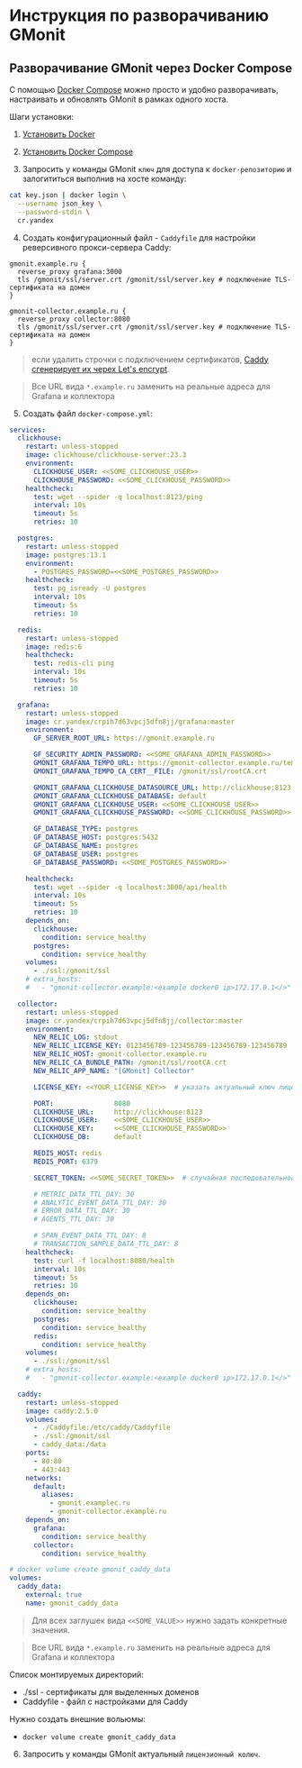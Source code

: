 # Инструкция по разворачиванию GMonit

## Разворачивание GMonit через Docker Compose
С помощью [Docker Compose](https://docs.docker.com/compose/) можно просто и удобно разворачивать, настраивать и обновлять GMonit в рамках одного хоста.

Шаги установки:

1. [Установить Docker](https://docs.docker.com/engine/install/)

2. [Установить Docker Compose](https://docs.docker.com/compose/install/)

3. Запросить у команды GMonit `ключ` для доступа к `docker-репозиторию` и залогититься выполнив на хосте команду:

```bash
cat key.json | docker login \
  --username json_key \
  --password-stdin \
  cr.yandex
```

4. Создать конфигурационный файл - `Caddyfile` для настройки реверсивного прокси-сервера Caddy:

```
gmonit.example.ru {
  reverse_proxy grafana:3000
  tls /gmonit/ssl/server.crt /gmonit/ssl/server.key # подключение TLS-сертификата на домен
}

gmonit-collector.example.ru {
  reverse_proxy collector:8080
  tls /gmonit/ssl/server.crt /gmonit/ssl/server.key # подключение TLS-сертификата на домен
}
```

> если удалить строчки с подключением сертификатов, [Caddy сгенерирует их черех Let's encrypt](https://caddyserver.com/docs/automatic-https).

>Все URL вида `*.example.ru` заменить на реальные адреса для Grafana и коллектора

5. Создать файл `docker-compose.yml`:

```yaml
services:
  clickhouse:
    restart: unless-stopped
    image: clickhouse/clickhouse-server:23.3
    environment:
      CLICKHOUSE_USER: <<SOME_CLICKHOUSE_USER>>
      CLICKHOUSE_PASSWORD: <<SOME_CLICKHOUSE_PASSWORD>>
    healthcheck:
      test: wget --spider -q localhost:8123/ping
      interval: 10s
      timeout: 5s
      retries: 10

  postgres:
    restart: unless-stopped
    image: postgres:13.1
    environment:
      - POSTGRES_PASSWORD=<<SOME_POSTGRES_PASSWORD>>
    healthcheck:
      test: pg_isready -U postgres
      interval: 10s
      timeout: 5s
      retries: 10

  redis:
    restart: unless-stopped
    image: redis:6
    healthcheck:
      test: redis-cli ping
      interval: 10s
      timeout: 5s
      retries: 10

  grafana:
    restart: unless-stopped
    image: cr.yandex/crpih7d63vpcj5dfn8jj/grafana:master
    environment:
      GF_SERVER_ROOT_URL: https://gmonit.example.ru

      GF_SECURITY_ADMIN_PASSWORD: <<SOME_GRAFANA_ADMIN_PASSWORD>>
      GMONIT_GRAFANA_TEMPO_URL: https://gmonit-collector.example.ru/tempo
      GMONIT_GRAFANA_TEMPO_CA_CERT__FILE: /gmonit/ssl/rootCA.crt

      GMONIT_GRAFANA_CLICKHOUSE_DATASOURCE_URL: http://clickhouse:8123
      GMONIT_GRAFANA_CLICKHOUSE_DATABASE: default
      GMONIT_GRAFANA_CLICKHOUSE_USER: <<SOME_CLICKHOUSE_USER>>
      GMONIT_GRAFANA_CLICKHOUSE_PASSWORD: <<SOME_CLICKHOUSE_PASSWORD>>

      GF_DATABASE_TYPE: postgres
      GF_DATABASE_HOST: postgres:5432
      GF_DATABASE_NAME: postgres
      GF_DATABASE_USER: postgres
      GF_DATABASE_PASSWORD: <<SOME_POSTGRES_PASSWORD>>

    healthcheck:
      test: wget --spider -q localhost:3000/api/health
      interval: 10s
      timeout: 5s
      retries: 10
    depends_on:
      clickhouse:
        condition: service_healthy
      postgres:
        condition: service_healthy
    volumes:
      - ./ssl:/gmonit/ssl
    # extra_hosts:
    #   - "gmonit-collector.example:<example docker0 ip>172.17.0.1</>"

  collector:
    restart: unless-stopped
    image: cr.yandex/crpih7d63vpcj5dfn8jj/collector:master
    environment:
      NEW_RELIC_LOG: stdout
      NEW_RELIC_LICENSE_KEY: 0123456789-123456789-123456789-123456789
      NEW_RELIC_HOST: gmonit-collector.example.ru
      NEW_RELIC_CA_BUNDLE_PATH: /gmonit/ssl/rootCA.crt
      NEW_RELIC_APP_NAME: "[GMonit] Collector"

      LICENSE_KEY: <<YOUR_LICENSE_KEY>>  # указать актуальный ключ лицензии GMonit

      PORT:               8080
      CLICKHOUSE_URL:     http://clickhouse:8123
      CLICKHOUSE_USER:    <<SOME_CLICKHOUSE_USER>>
      CLICKHOUSE_KEY:     <<SOME_CLICKHOUSE_PASSWORD>>
      CLICKHOUSE_DB:      default

      REDIS_HOST: redis
      REDIS_PORT: 6379

      SECRET_TOKEN: <<SOME_SECRET_TOKEN>>  # случайная последовательность из 128 символов (цифры и латинские буквы)

      # METRIC_DATA_TTL_DAY: 30
      # ANALYTIC_EVENT_DATA_TTL_DAY: 30
      # ERROR_DATA_TTL_DAY: 30
      # AGENTS_TTL_DAY: 30

      # SPAN_EVENT_DATA_TTL_DAY: 8
      # TRANSACTION_SAMPLE_DATA_TTL_DAY: 8
    healthcheck:
      test: curl -f localhost:8080/health
      interval: 10s
      timeout: 5s
      retries: 10
    depends_on:
      clickhouse:
        condition: service_healthy
      postgres:
        condition: service_healthy
      redis:
        condition: service_healthy
    volumes:
      - ./ssl:/gmonit/ssl
    # extra_hosts:
    #   - "gmonit-collector.example:<example docker0 ip>172.17.0.1</>"

  caddy:
    restart: unless-stopped
    image: caddy:2.5.0
    volumes:
      - ./Caddyfile:/etc/caddy/Caddyfile
      - ./ssl:/gmonit/ssl
      - caddy_data:/data
    ports:
      - 80:80
      - 443:443
    networks:
      default:
        aliases:
          - gmonit.exampleс.ru
          - gmonit-collector.example.ru
    depends_on:
      grafana:
        condition: service_healthy
      collector:
        condition: service_healthy

# docker volume create gmonit_caddy_data
volumes:
  caddy_data:
    external: true
    name: gmonit_caddy_data
```

>Для всех заглушек вида `<<SOME_VALUE>>` нужно задать конкретные значения.

>Все URL вида `*.example.ru` заменить на реальные адреса для Grafana и коллектора

Список монтируемых директорий:

- ./ssl - сертификаты для выделенных доменов
- Caddyfile - файл с настройками для Caddy

Нужно создать внешние вольюмы:

- `docker volume create gmonit_caddy_data`

6. Запросить у команды GMonit актуальный `лицензионный колюч`.

